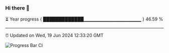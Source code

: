 ### Hi there 👋

⏳ Year progress { █████████████▁▁▁▁▁▁▁▁▁▁▁▁▁▁▁▁▁ } 46.59 %

---

⏰ Updated on Wed, 19 Jun 2024 12:33:20 GMT

![Progress Bar CI](https://github.com/liununu/liununu/workflows/Progress%20Bar%20CI/badge.svg)
